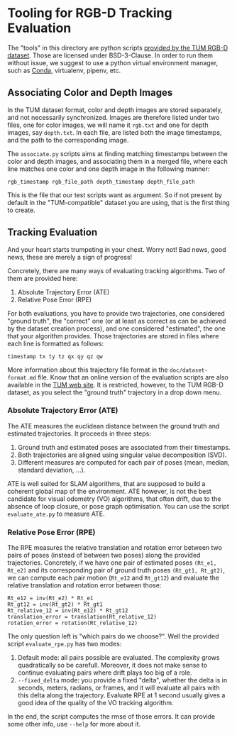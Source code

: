 # Tooling for RGB-D Tracking Evaluation

The "tools" in this directory are python scripts [provided by the TUM RGB-D dataset][tum-tools].
Those are licensed under BSD-3-Clause.
In order to run them without issue, we suggest to use
a python virtual environment manager, such as [Conda][conda], virtualenv, pipenv, etc.

[tum-tools]: https://vision.in.tum.de/data/datasets/rgbd-dataset/tools
[conda]: https://conda.io/projects/conda/en/latest/

## Associating Color and Depth Images

In the TUM dataset format, color and depth images are stored separately,
and not necessarily synchronized.
Images are therefore listed under two files, one for color images,
we will name it `rgb.txt` and one for depth images, say `depth.txt`.
In each file, are listed both the image timestamps,
and the path to the corresponding image.

The `associate.py` scripts aims at finding matching timestamps between
the color and depth images, and associating them in a merged file,
where each line matches one color and one depth image in the following manner:

```
rgb_timestamp rgb_file_path depth_timestamp depth_file_path
```

This is the file that our test scripts want as argument.
So if not present by default in the "TUM-compatible" dataset you are using,
that is the first thing to create.

## Tracking Evaluation

And your heart starts trumpeting in your chest.
Worry not! Bad news, good news, these are merely a sign of progress!

Concretely, there are many ways of evaluating tracking algorithms.
Two of them are provided here:

1. Absolute Trajectory Error (ATE)
2. Relative Pose Error (RPE)

For both evaluations, you have to provide two trajectories,
one considered "ground truth", the "correct" one
(or at least as correct as can be achieved by the dataset creation process),
and one considered "estimated", the one that your algorithm provides.
Those trajectories are stored in files where each line is formatted as follows:

```
timestamp tx ty tz qx qy qz qw
```

More information about this trajectory file format in the `doc/dataset-format.md` file.
Know that an online version of the evaluation scripts are also available
in the [TUM web site][tum-eval].
It is restricted, however, to the TUM RGB-D dataset,
as you select the "ground truth" trajectory in a drop down menu.

[tum-eval]: https://vision.in.tum.de/data/datasets/rgbd-dataset/online_evaluation

### Absolute Trajectory Error (ATE)

The ATE measures the euclidean distance between the ground truth and estimated trajectories.
It proceeds in three steps:

1. Ground truth and estimated poses are associated from their timestamps.
2. Both trajectories are aligned using singular value decomposition (SVD).
3. Different measures are computed for each pair of poses (mean, median, standard deviation, ...).

ATE is well suited for SLAM algorithms, that are supposed to build
a coherent global map of the environment.
ATE however, is not the best candidate for visual odometry (VO) algorithms,
that often drift, due to the absence of loop closure, or pose graph optimisation.
You can use the script `evaluate_ate.py` to measure ATE.

### Relative Pose Error (RPE)

The RPE measures the relative translation and rotation error between two pairs of poses
(instead of between two poses) along the provided trajectories.
Concretely, if we have one pair of estimated poses `(Rt_e1, Rt_e2)`
and its corresponding pair of ground truth poses `(Rt_gt1, Rt_gt2)`,
we can compute each pair motion (`Rt_e12` and `Rt_gt12`)
and evaluate the relative translation and rotation error between those:

```
Rt_e12 = inv(Rt_e2) * Rt_e1
Rt_gt12 = inv(Rt_gt2) * Rt_gt1
Rt_relative_12 = inv(Rt_e12) * Rt_gt12
translation_error = translation(Rt_relative_12)
rotation_error = rotation(Rt_relative_12)
```

The only question left is "which pairs do we choose?".
Well the provided script `evaluate_rpe.py` has two modes:

1. Default mode: all pairs possible are evaluated.
   The complexity grows quadratically so be carefull.
   Moreover, it does not make sense to continue evaluating pairs
   where drift plays too big of a role.
2. `--fixed_delta` mode: you provide a fixed "delta",
   whether the delta is in seconds, meters, radians, or frames,
   and it will evaluate all pairs with this delta
   along the trajectory.
   Evaluate RPE at 1 second usually gives a good idea of the quality
   of the VO tracking algorithm.

In the end, the script computes the rmse of those errors.
It can provide some other info, use `--help` for more about it.
